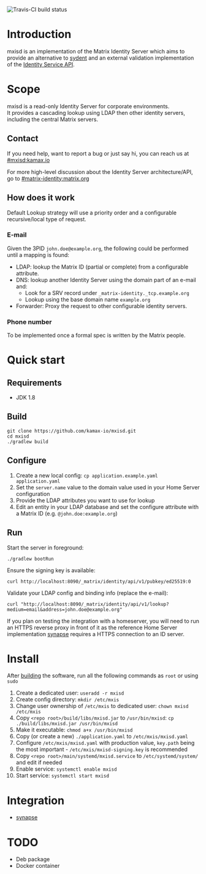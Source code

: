 ![Travis-CI build status](https://travis-ci.org/kamax-io/mxisd.svg?branch=master)

# Introduction
mxisd is an implementation of the Matrix Identity Server which aims to provide an alternative
to [sydent](https://github.com/matrix-org/sydent) and an external validation implementation of the
[Identity Service API](http://matrix.org/docs/spec/identity_service/unstable.html).

# Scope
mxisd is a read-only Identity Server for corporate environments.  
It provides a cascading lookup using LDAP then other identity servers, including the central Matrix servers.

## Contact
If you need help, want to report a bug or just say hi, you can reach us at [#mxisd:kamax.io](https://matrix.to/#/#mxisd:kamax.io)

For more high-level discussion about the Identity Server architecture/API, go to [#matrix-identity:matrix.org](https://matrix.to/#/#matrix-identity:matrix.org)

## How does it work
Default Lookup strategy will use a priority order and a configurable recursive/local type of request.

### E-mail
Given the 3PID `john.doe@example.org`, the following could be performed until a mapping is found:
- LDAP: lookup the Matrix ID (partial or complete) from a configurable attribute.
- DNS: lookup another Identity Server using the domain part of an e-mail and:
  - Look for a SRV record under `_matrix-identity._tcp.example.org`
  - Lookup using the base domain name `example.org`
- Forwarder: Proxy the request to other configurable identity servers.

### Phone number
To be implemented once a formal spec is written by the Matrix people.

# Quick start
## Requirements
- JDK 1.8

## Build
```
git clone https://github.com/kamax-io/mxisd.git
cd mxisd
./gradlew build
```

## Configure
1. Create a new local config: `cp application.example.yaml application.yaml`
2. Set the `server.name` value to the domain value used in your Home Server configuration
3. Provide the LDAP attributes you want to use for lookup
4. Edit an entity in your LDAP database and set the configure attribute with a Matrix ID (e.g. `@john.doe:example.org`)

## Run
Start the server in foreground:
```
./gradlew bootRun
```

Ensure the signing key is available:
```
curl http://localhost:8090/_matrix/identity/api/v1/pubkey/ed25519:0
```

Validate your LDAP config and binding info (replace the e-mail):
```
curl "http://localhost:8090/_matrix/identity/api/v1/lookup?medium=email&address=john.doe@example.org"
```

If you plan on testing the integration with a homeserver, you will need to run an HTTPS reverse proxy in front of it
as the reference Home Server implementation [synapse](https://github.com/matrix-org/synapse) requires a HTTPS connection
to an ID server.

# Install
After [building](#build) the software, run all the following commands as `root` or using `sudo`

1. Create a dedicated user: `useradd -r mxisd`
2. Create config directory: `mkdir /etc/mxis`
3. Change user ownership of `/etc/mxis` to dedicated user: `chown mxisd /etc/mxis`
4. Copy `<repo root>/build/libs/mxisd.jar` to `/usr/bin/mxisd`: `cp ./build/libs/mxisd.jar /usr/bin/mxisd`
5. Make it executable: `chmod a+x /usr/bin/mxisd`
6. Copy (or create a new) `./application.yaml` to `/etc/mxis/mxisd.yaml`
7. Configure `/etc/mxis/mxisd.yaml` with production value, `key.path` being the most important - `/etc/mxis/mxisd-signing.key` is recommended
8. Copy `<repo root>/main/systemd/mxisd.service` to `/etc/systemd/system/` and edit if needed
9. Enable service: `systemctl enable mxisd`
10. Start service: `systemctl start mxisd`

# Integration
- [synapse](https://github.com/kamax-io/mxisd/wiki/Synapse-Integration)

# TODO
- Deb package
- Docker container
